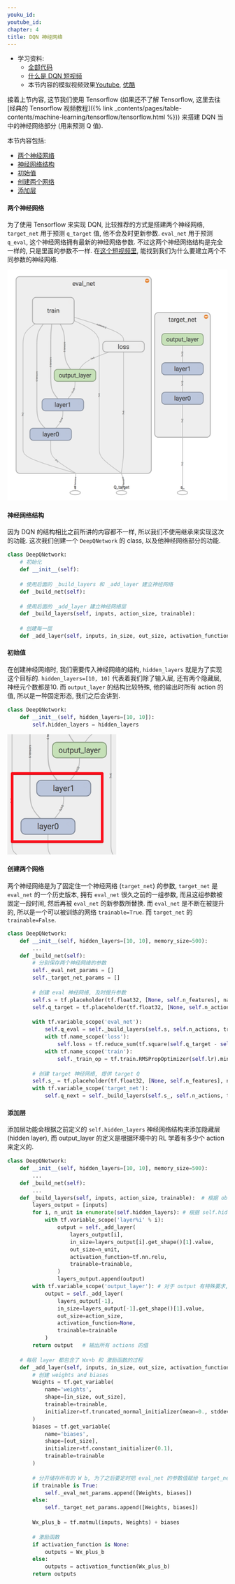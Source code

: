 ```yaml
---
youku_id: 
youtube_id: 
chapter: 4
title: DQN 神经网络
---
```


* 学习资料:
  * [全部代码](https://github.com/MorvanZhou/tutorials/tree/master/Reinforcement_learning_TUT/5_Deep_Q_Network)
  * [什么是 DQN 短视频](#)
  * 本节内容的模拟视频效果[Youtube](https://www.youtube.com/watch?v=cIb5BNaO85Y&index=4&list=PLXO45tsB95cLYyEsEylpPvTY-8ErPt2O_), [优酷](http://v.youku.com/v_show/id_XMTg3NTI2ODU2OA==.html)

接着上节内容, 这节我们使用 Tensorflow
(如果还不了解 Tensorflow, 这里去往
[经典的 Tensorflow 视频教程]({% link _contents/pages/table-contents/machine-learning/tensorflow/tensorflow.html %}))
来搭建 DQN 当中的神经网络部分 (用来预测 Q 值).



本节内容包括:

* [两个神经网络](#two-nets)
* [神经网络结构](#nn-structure)
* [初始值](#init)
* [创建两个网络](#net)
* [添加层](#layer)


<h4 class="tut-h4-pad" id="two-nets">两个神经网络</h4>

为了使用 Tensorflow 来实现 DQN, 比较推荐的方式是搭建两个神经网络, `target_net` 用于预测 `q_target` 值, 他不会及时更新参数.
`eval_net` 用于预测 `q_eval`, 这个神经网络拥有最新的神经网络参数. 不过这两个神经网络结构是完全一样的, 只是里面的参数不一样.
在[这个短视频里](#), 能找到我们为什么要建立两个不同参数的神经网络.

<img class="course-image" src="/static/results/rl/4-2-1.png">

<h4 class="tut-h4-pad" id="nn-structure">神经网络结构</h4>

因为 DQN 的结构相比之前所讲的内容都不一样, 所以我们不使用继承来实现这次的功能.
这次我们创建一个 `DeepQNetwork` 的 class, 以及他神经网络部分的功能.

```python
class DeepQNetwork:
    # 初始化
    def __init__(self):

    # 使用后面的 _build_layers 和 _add_layer 建立神经网络
    def _build_net(self):

    # 使用后面的 _add_layer 建立神经网络层
    def _build_layers(self, inputs, action_size, trainable):

    # 创建每一层
    def _add_layer(self, inputs, in_size, out_size, activation_function=None, trainable=True):
```

<h4 class="tut-h4-pad" id="init">初始值</h4>

在创建神经网络时, 我们需要传入神经网络的结构, `hidden_layers` 就是为了实现这个目标的.
`hidden_layers=[10, 10]` 代表着我们除了输入层, 还有两个隐藏层, 神经元个数都是10.
而 `output_layer` 的结构比较特殊, 他的输出时所有 action 的值, 所以是一种固定形态, 我们之后会讲到.

```python
class DeepQNetwork:
    def __init__(self, hidden_layers=[10, 10]):
        self.hidden_layers = hidden_layers
```

<img class="course-image" src="/static/results/rl/4-2-2.png">


<h4 class="tut-h4-pad" id="net">创建两个网络</h4>

两个神经网络是为了固定住一个神经网络 (`target_net`) 的参数, `target_net` 是 `eval_net` 的一个历史版本,
拥有 `eval_net` 很久之前的一组参数, 而且这组参数被固定一段时间, 然后再被 `eval_net` 的新参数所替换.
而 `eval_net` 是不断在被提升的, 所以是一个可以被训练的网络 `trainable=True`. 而 `target_net` 的 `trainable=False`.

```python
class DeepQNetwork:
    def __init__(self, hidden_layers=[10, 10], memory_size=500):
        ...
    def _build_net(self):
        # 分别保存两个神经网络的参数
        self._eval_net_params = []
        self._target_net_params = []

        # 创建 eval 神经网络, 及时提升参数
        self.s = tf.placeholder(tf.float32, [None, self.n_features], name='s')  # 用来接收 observation
        self.q_target = tf.placeholder(tf.float32, [None, self.n_actions], name='Q_target') # 用来接收 q_target 的值, 这个之后会通过计算得到

        with tf.variable_scope('eval_net'):
            self.q_eval = self._build_layers(self.s, self.n_actions, trainable=True)    # 建模
            with tf.name_scope('loss'):
                self.loss = tf.reduce_sum(tf.square(self.q_target - self.q_eval))   # 求误差
            with tf.name_scope('train'):
                self._train_op = tf.train.RMSPropOptimizer(self.lr).minimize(self.loss) # 梯度下降

        # 创建 target 神经网络, 提供 target Q
        self.s_ = tf.placeholder(tf.float32, [None, self.n_features], name='s_')    # 接收下个 observation
        with tf.variable_scope('target_net'):
            self.q_next = self._build_layers(self.s_, self.n_actions, trainable=False)  # 建模, 但不 train 这个网络
```


<h4 class="tut-h4-pad" id="layer">添加层</h4>

添加层功能会根据之前定义的 `self.hidden_layers` 神经网络结构来添加隐藏层 (hidden layer),
而 output_layer 的定义是根据环境中的 RL 学着有多少个 action 来定义的.

```python
class DeepQNetwork:
    def __init__(self, hidden_layers=[10, 10], memory_size=500):
        ...
    def _build_net(self):
        ...
    def _build_layers(self, inputs, action_size, trainable):  # 根据 observation 输出所有 actions value
        layers_output = [inputs]
        for i, n_unit in enumerate(self.hidden_layers): # 根据 self.hidden_layers 给定的神经网络结构建模
            with tf.variable_scope('layer%i' % i):
                output = self._add_layer(
                    layers_output[i],
                    in_size=layers_output[i].get_shape()[1].value,
                    out_size=n_unit,
                    activation_function=tf.nn.relu,
                    trainable=trainable,
                )
                layers_output.append(output)
        with tf.variable_scope('output_layer'): # 对于 output 有特殊要求, 输出个数是 action 的个数, 表示所有 actions 的 value
            output = self._add_layer(
                layers_output[-1],
                in_size=layers_output[-1].get_shape()[1].value,
                out_size=action_size,
                activation_function=None,
                trainable=trainable
            )
        return output   # 输出所有 actions 的值

    # 每层 layer 都包含了 Wx+b 和 激励函数的过程
    def _add_layer(self, inputs, in_size, out_size, activation_function=None, trainable=True):
        # 创建 weights and biases
        Weights = tf.get_variable(
            name='weights',
            shape=[in_size, out_size],
            trainable=trainable,
            initializer=tf.truncated_normal_initializer(mean=0., stddev=0.3)
        )
        biases = tf.get_variable(
            name='biases',
            shape=[out_size],
            initializer=tf.constant_initializer(0.1),
            trainable=trainable
        )

        # 分开储存所有的 W b, 为了之后要定时把 eval_net 的参数值赋给 target_net
        if trainable is True:
            self._eval_net_params.append([Weights, biases])
        else:
            self._target_net_params.append([Weights, biases])

        Wx_plus_b = tf.matmul(inputs, Weights) + biases

        # 激励函数
        if activation_function is None:
            outputs = Wx_plus_b
        else:
            outputs = activation_function(Wx_plus_b)
        return outputs
```

